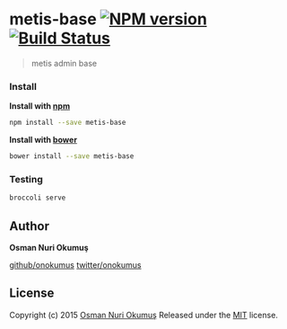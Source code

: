# metis-base [![NPM version](https://badge.fury.io/js/metis-base.svg)](http://badge.fury.io/js/metis-base)  [![Build Status](https://travis-ci.org/metisadmin/metis-base.svg)](https://travis-ci.org/metisadmin/metis-base)

> metis admin base

### Install

**Install with [npm](npmjs.com)**

```bash
npm install --save metis-base
```

**Install with [bower](bower.io)**

```bash
bower install --save metis-base
```

### Testing

```bash
broccoli serve
```

## Author

**Osman Nuri Okumuş**

[github/onokumus](https://github.com/onokumus)
[twitter/onokumus](http://twitter.com/onokumus)

## License

Copyright (c) 2015 [Osman Nuri Okumuş](https://github.com/onokumus)
Released under the [MIT](https://github.com/metisadmin/metis-base/blob/master/LICENSE) license.
